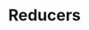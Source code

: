 ---
layout: default
title: Reducers
nav_order: 2
parent: Frontend
permalink: /docs/frontend/reducers
---